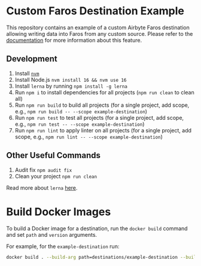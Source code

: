 # Custom Faros Destination Example 

This repository contains an example of a custom Airbyte Faros destination allowing writing data into Faros from any custom source.
Please refer to the [documentation](https://github.com/faros-ai/airbyte-connectors/tree/main/destinations/airbyte-faros-destination#custom-sources) for more information about this feature.

## Development

1. Install [`nvm`](https://github.com/nvm-sh/nvm#installing-and-updating)
2. Install Node.js `nvm install 16 && nvm use 16`
3. Install `lerna` by running `npm install -g lerna`
4. Run `npm i` to install dependencies for all projects (`npm run clean` to clean all)
5. Run `npm run build` to build all projects (for a single project, add scope, e.g., `npm run build -- --scope example-destination`)
6. Run `npm run test` to test all projects (for a single project, add scope, e.g., `npm run test -- --scope example-destination`)
7. Run `npm run lint` to apply linter on all projects (for a single project, add scope, e.g., `npm run lint -- --scope example-destination`)

## Other Useful Commands

1. Audit fix `npm audit fix`
2. Clean your project `npm run clean`

Read more about `lerna` [here](https://github.com/lerna/lerna).

# Build Docker Images

To build a Docker image for a destination, run the `docker build` command and set `path` and `version` arguments.

For example, for the `example-destination` run:

```sh
docker build . --build-arg path=destinations/example-destination --build-arg version=0.1.0 -t example-destination
```

